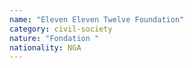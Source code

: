 ```yaml
---
name: "Eleven Eleven Twelve Foundation"
category: civil-society
nature: "Fondation "
nationality: NGA
---
```

    
